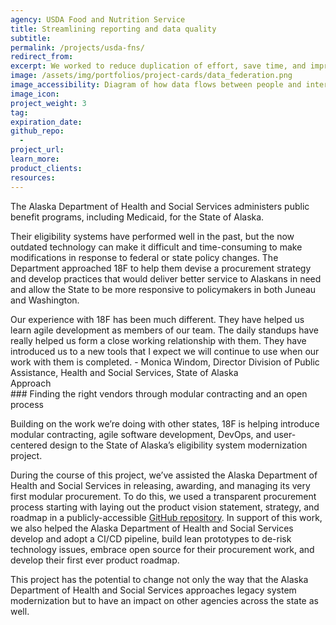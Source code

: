 ```yaml
---
agency: USDA Food and Nutrition Service
title: Streamlining reporting and data quality
subtitle: 
permalink: /projects/usda-fns/
redirect_from: 
excerpt: We worked to reduce duplication of effort, save time, and improve the data quality for the National School Lunch Breakfast Program.
image: /assets/img/portfolios/project-cards/data_federation.png
image_accessibility: Diagram of how data flows between people and interfaces within the FNS system.
image_icon:
project_weight: 3
tag: 
expiration_date:
github_repo:
  - 
project_url:
learn_more:
product_clients:
resources:
---
```


<!-- REPLACE EVERYTHING IN HERE WITH FNS CONTENT -->

The Alaska Department of Health and Social Services administers public benefit programs, including Medicaid, for the State of Alaska. 

Their eligibility systems have performed well in the past, but the now outdated technology can make it difficult and time-consuming to make modifications in response to federal or state policy changes. The Department approached 18F to help them devise a procurement strategy and develop practices that would deliver better service to Alaskans in need and allow the State to be more responsive to policymakers in both Juneau and Washington. 

<div class="testimonial-blockquote">
  Our experience with 18F has been much different. They have helped us learn agile development as members of our team. The daily standups have really helped us form a close working relationship with them. They have introduced us to a new tools that I expect we will continue to use when our work with them is completed.
    <span>- Monica Windom, Director Division of Public Assistance, Health and Social Services, State of Alaska</span>
</div>

<div class="small-caps">Approach</div>
### Finding the right vendors through modular contracting and an open process

Building on the work we’re doing with other states, 18F is helping introduce modular contracting, agile software development, DevOps, and user-centered design to the State of Alaska’s eligibility system modernization project. 

During the course of this project, we’ve assisted the Alaska Department of Health and Social Services in releasing, awarding, and managing its very first modular procurement. To do this, 
we used a transparent procurement process starting with laying out the product vision statement, strategy, and roadmap in a publicly-accessible [GitHub repository](https://github.com/AlaskaDHSS/RFP-Search-Unification). In support of this work, we also helped the Alaska Department of Health and Social Services develop and adopt a CI/CD pipeline, build lean prototypes to de-risk technology issues, embrace open source for their procurement work, and develop their first ever product roadmap.

This project has the potential to change not only the way that the Alaska Department of Health and Social Services approaches legacy system modernization but to have an impact on other agencies across the state as well.
